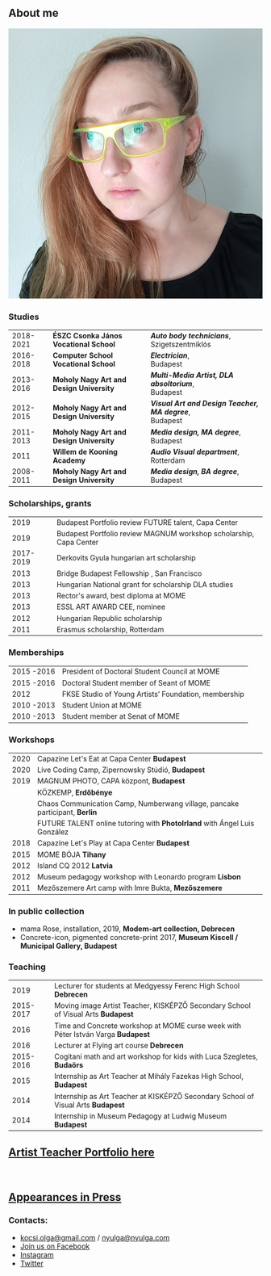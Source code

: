 ## About me

![_parallax(side)](olga.jpg)

### Studies

|   |   |   |
| - | - | - |
| 2018-2021 | **ÉSZC Csonka János Vocational School** | ***Auto body technicians***,<br>Szigetszentmiklós |
| 2016-2018 | **Computer School Vocational School** | ***Electrician***,<br>Budapest |
| 2013-2016 | **Moholy Nagy Art and Design University** | ***Multi-Media Artist, DLA absoltorium***,<br> Budapest |
| 2012-2015 | **Moholy Nagy Art and Design University** | ***Visual Art and Design Teacher, MA degree***,<br> Budapest |
| 2011- 2013 | **Moholy Nagy Art and Design University** | ***Media design, MA degree***,<br>Budapest |
| 2011 | **Willem de Kooning Academy** | ***Audio Visual department***,<br>Rotterdam
| 2008-2011 | **Moholy Nagy Art and Design University** | ***Media design, BA degree***,<br>Budapest |

### Scholarships, grants

|   |   |
| - | - |
| 2019 | Budapest Portfolio review FUTURE  talent, Capa Center |
| 2019 | Budapest Portfolio review MAGNUM workshop scholarship, Capa Center |
| 2017-2019 |	Derkovits Gyula hungarian art scholarship |
| 2013 | Bridge Budapest Fellowship , San Francisco |
| 2013 | Hungarian National grant for scholarship DLA studies |
| 2013 | Rector's award,  best diploma at MOME  |
| 2013 | ESSL ART AWARD CEE, nominee |
| 2012 | Hungarian Republic scholarship |
| 2011 | Erasmus scholarship, Rotterdam |

### Memberships
|   |   |
| - | - |
| 2015 -2016| President of Doctoral Student Council at MOME |
| 2015 -2016| Doctoral Student member of Seant of MOME |
| 2012 | FKSE Studio of Young Artists’ Foundation, membership |
| 2010 -2013| Student Union at MOME |
| 2010 -2013| Student member at Senat of MOME|



### Workshops

| | |
|-|-|
| 2020 | Capazine Let's Eat at Capa Center **Budapest** |
| 2020 | Live Coding Camp, Zipernowsky Stúdió, **Budapest** |
| 2019 | MAGNUM PHOTO, CAPA központ, **Budapest** |
|  | KÖZKEMP, **Erdőbénye** |
|  | Chaos Communication Camp, Numberwang village, pancake participant, **Berlin** |
|  | FUTURE TALENT  online tutoring with **PhotoIrland** with Ángel Luis González |
| 2018 | Capazine Let's Play at Capa Center **Budapest** |
| 2015 | MOME BÓJA **Tihany** |
| 2012 | Island CQ 2012 **Latvia** |
| 2012 | Museum pedagogy workshop with Leonardo program **Lisbon** |
| 2011 | Mezőszemere Art camp with Imre Bukta, **Mezőszemere** |

### In public collection

* mama Rose, installation,  2019, **Modem-art collection, Debrecen**
* Concrete-icon, pigmented concrete-print 2017, **Museum Kiscell / Municipal Gallery, Budapest**


### Teaching

| | |
|-|-|
| 2019 | Lecturer for students at Medgyessy Ferenc High School **Debrecen** |
| 2015-2017 | Moving image Artist Teacher, KISKÉPZŐ Secondary School of Visual Arts  **Budapest** | 
| 2016 | Time and Concrete workshop at MOME curse week with Péter István Varga **Budapest** |
| 2016 | Lecturer at  Flying art course **Debrecen** |
| 2015-2016 | Cogitani math and art workshop for kids with Luca Szegletes, **Budaörs** |
| 2015 | Internship as Art Teacher at Mihály Fazekas High School, **Budapest** |
| 2014 | Internship as Art Teacher at KISKÉPZŐ Secondary School of Visual Arts **Budapest** |
| 2014 | Internship in Museum Pedagogy at Ludwig Museum **Budapest** |

## [Artist Teacher Portfolio here](https://issuu.com/heldin/docs/kocsi_olga_portfolio_tanar_kicsi_ma)
<br>

## [Appearances in Press](/c/press)

### Contacts:

* kocsi.olga@gmail.com / nyulga@nyulga.com
* [Join us on Facebook](https://web.facebook.com/Holy0lga)
* [Instagram](https://www.instagram.com/holy_olga/)
* [Twitter](https://twitter.com/nyulga)